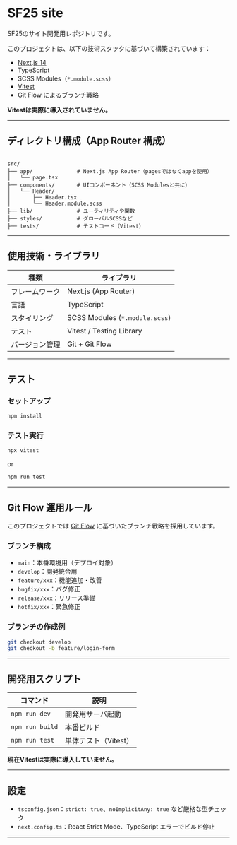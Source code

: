 # SF25 site

SF25のサイト開発用レポジトリです。

このプロジェクトは、以下の技術スタックに基づいて構築されています：

- [Next.js 14](https://nextjs.org/)
- TypeScript
- SCSS Modules（`*.module.scss`）
- [Vitest](https://vitest.dev/)  
- Git Flow によるブランチ戦略

**Vitestは実際に導入されていません。**

---

## ディレクトリ構成（App Router 構成）

```

src/
├── app/              # Next.js App Router（pagesではなくappを使用）
│   └── page.tsx
├── components/       # UIコンポーネント（SCSS Modulesと共に）
│   └── Header/
│       ├── Header.tsx
│       └── Header.module.scss
├── lib/              # ユーティリティや関数
├── styles/           # グローバルSCSSなど
├── tests/            # テストコード（Vitest）

````

---

##  使用技術・ライブラリ

| 種類          | ライブラリ |
|---------------|------------|
| フレームワーク | Next.js (App Router) |
| 言語           | TypeScript |
| スタイリング   | SCSS Modules (`*.module.scss`) |
| テスト         | Vitest / Testing Library |
| バージョン管理 | Git + Git Flow |

---

## テスト

### セットアップ

```bash
npm install
````

### テスト実行

```bash
npx vitest
```

or

```bash
npm run test
```

---

## Git Flow 運用ルール

このプロジェクトでは [Git Flow](https://nvie.com/posts/a-successful-git-branching-model/) に基づいたブランチ戦略を採用しています。

### ブランチ構成

* `main`：本番環境用（デプロイ対象）
* `develop`：開発統合用
* `feature/xxx`：機能追加・改善
* `bugfix/xxx`：バグ修正
* `release/xxx`：リリース準備
* `hotfix/xxx`：緊急修正

### ブランチの作成例

```bash
git checkout develop
git checkout -b feature/login-form
```

---

## 開発用スクリプト

| コマンド            | 説明            |
| --------------- | ------------- |
| `npm run dev`   | 開発用サーバ起動      |
| `npm run build` | 本番ビルド         |
| `npm run test`  | 単体テスト（Vitest） |

**現在Vitestは実際に導入していません。**

---

## 設定

* `tsconfig.json`：`strict: true`、`noImplicitAny: true` など厳格な型チェック
* `next.config.ts`：React Strict Mode、TypeScript エラーでビルド停止

---

